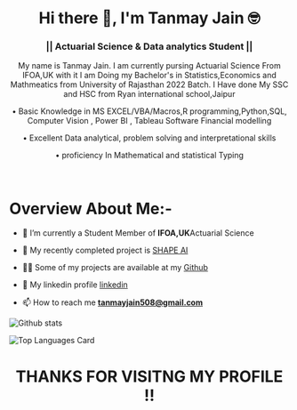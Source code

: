 <h1 align="center">Hi there 👋, I'm Tanmay Jain 🤓  </h1>
<h3 align="center"> || Actuarial Science & Data analytics Student ||   </h3> 

<p align="center">My name is Tanmay Jain. I am currently pursing Actuarial Science From IFOA,UK with it I am Doing my Bachelor's in Statistics,Economics and Mathmeatics from University of Rajasthan 2022 Batch. I Have done My SSC and HSC from Ryan international school,Jaipur </p>
<p align="center"> 
•	Basic Knowledge in MS EXCEL/VBA/Macros,R programming,Python,SQL, Computer Vision , Power BI , Tableau Software Financial modelling </p>
<p align="center"> •	Excellent Data analytical, problem solving and interpretational skills </p>
<p align="center"> •	proficiency In Mathematical and statistical Typing </p> 


<br>

# Overview About Me:-

- 🔭 I’m currently a Student Member of  <strong>IFOA,UK</strong>Actuarial Science 

- 🤔 My recently completed project is [SHAPE AI](https://github.com/tanmayjain999/SHAPE-AI-PYTHON-AND-DATA-ANALYTICS-)

- 👨‍💻 Some of my projects are available at my [Github](https://github.com/tanmayjain999?tab=repositories)

- 📝 My linkedin profile [linkedin](https://www.linkedin.com/in/tanmay-jain-108108108/)

- 📫 How to reach me **tanmayjain508@gmail.com** 

![Github stats](https://github-readme-stats.vercel.app/api?username=tanmayjain999&theme=highcontrast&show_icons=true&count_private=true&layout=compact)


![Top Languages Card](https://github-readme-stats.vercel.app/api/top-langs/?username=tanmayjain999&theme=highcontrast&layout=compact) 

<h1 align="center"> THANKS FOR VISITNG MY PROFILE !! </h1>
